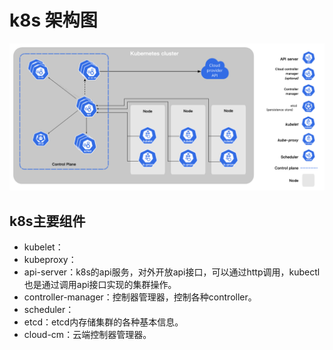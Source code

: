 # k8s 架构图
![架构图](https://raw.githubusercontent.com/xiaoxianglun/k8studay/main/image.png)

## k8s主要组件
- kubelet：
- kubeproxy：
- api-server：k8s的api服务，对外开放api接口，可以通过http调用，kubectl也是通过调用api接口实现的集群操作。
- controller-manager：控制器管理器，控制各种controller。
- scheduler：
- etcd：etcd内存储集群的各种基本信息。
- cloud-cm：云端控制器管理器。
